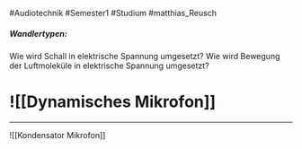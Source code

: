 #Audiotechnik #Semester1 #Studium #matthias_Reusch 
##### Wandlertypen:
Wie wird Schall in elektrische Spannung umgesetzt? Wie wird Bewegung der Luftmoleküle in elektrische Spannung umgesetzt?
# ![[Dynamisches Mikrofon]]
---
![[Kondensator Mikrofon]]